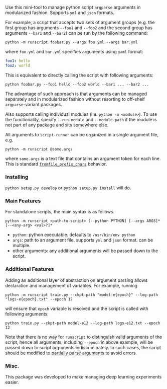 Use this mini-tool to manage python script `argparse` arguments in modularized
fashion. Supports `yml` and `json` formats.

For example, a script that accepts two sets of argument groups (e.g. the first
group has arguments `--foo1` and `--foo2` and the second group has arguments
`--bar1` and `--bar2`) can be run by the following command:

```
python -m runscript foobar.py --args foo.yml --args bar.yml
```

where `foo.yml` and `bar.yml` specifies arguments using `yaml` format:

```yaml
foo1: hello
foo2: world
```

This is equivalent to directly calling the script with following arguments:

```
python foobar.py --foo1 hello --foo2 world --bar1 ... --bar2 ...
````

The advantage of such approach is that arguments can be managed separately and
in modularized fashion without resorting to off-shelf `argparse`-variant
packages.

Also supports calling individual modules (i.e. `python -m <module>`). To use
the functionality, specify `--run-module` and `--module-path` if the module
is not part of any package and sits somewhere else.

All arguments to `script-runner` can be organized in a single argument file, e.g.

```
python -m runscript @some.args
```

where `some.args` is a text file that contains an argument token for each line.
This is standard [`fromfile_prefix_chars`](https://docs.python.org/3/library/argparse.html#fromfile-prefix-chars)
behavior.


### Installing ###

`python setup.py develop` or `python setup.py install` will do.


### Main Features ###

For standalone scripts, the main syntax is as follows.

```
python -m runscript <path-to-script> [--python PYTHON] [--args ARGS]* [--<any-arg> <val>?]*
```

 * `python`: python executable. defaults to `/usr/bin/env python`
 * `args`: path to an argument file. supports `yml` and `json` format. can be multiple.
 * other arguments: any additional arguments will be passed down to the script.


### Additional Features ###

Adding an additional layer of abstraction on argument parsing allows declaration
and management of variables. For example, running

```
python -m runscript train.py --ckpt-path "model-e{epoch}" --log-path "logs-e{epoch}.txt" --epoch 12
```

will ensure that `epoch` variable is resolved and the script is called with following arguments:

```
python train.py --ckpt-path model-e12 --log-path logs-e12.txt --epoch 12
```

Note that there is no way for `runscript` to distinguish valid arguments of the script, hence all arguments, including `--epoch` in above example, will be passed
down to script arguments indiscriminately. In such cases, the script should be modified to [partially parse arguments](https://docs.python.org/3/library/argparse.html#partial-parsing) to avoid errors.


### Misc. ###

This package was developed to make managing deep learning experiments easier.